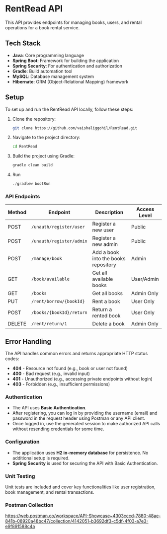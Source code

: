 # RentRead API

This API provides endpoints for managing books, users, and rental operations for a book rental service.

## Tech Stack

- **Java**: Core programming language
- **Spring Boot**: Framework for building the application
- **Spring Security**: For authentication and authorization
- **Gradle**: Build automation tool
- **MySQL**: Database management system
- **Hibernate**: ORM (Object-Relational Mapping) framework

## Setup

To set up and run the RentRead API locally, follow these steps:

1. Clone the repository:
   ```bash
   git clone https://github.com/vaishaliggohil/RentRead.git
   ```
2. Navigate to the project directory:
   ```bash
   cd RentRead
   ```
3. Build the project using Gradle:
   ```bash
   gradle clean build
   ```
4. Run
   ```java
   ./gradlew bootRun
   ```

### API Endpoints

| Method | Endpoint                  | Description                          | Access Level |
|--------|---------------------------|--------------------------------------|--------------|
| POST   | `/unauth/register/user`   | Register a new user                  | Public       |
| POST   | `/unauth/register/admin`  | Register a new admin                 | Public       |
| POST   | `/manage/book`            | Add a book into the books repository | Admin        |
| GET    | `/book/available`         | Get all available books              | User/Admin   |
| GET    | `/books`                  | Get all books                        | Admin Only   |
| PUT    | `/rent/borrow/{bookId}`   | Rent a book                          | User Only    |
| POST   | `/books/{bookId}/return`  | Return a rented book                 | User Only    |
| DELETE | `/rent/return/1`          | Delete a book                        | Admin Only   |

## Error Handling

The API handles common errors and returns appropriate HTTP status codes:
- **404** - Resource not found (e.g., book or user not found)
- **400** - Bad request (e.g., invalid input)
- **401** - Unauthorized (e.g., accessing private endpoints without login)
- **403** - Forbidden (e.g., insufficient permissions)

### Authentication

- The API uses **Basic Authentication**.
- After registering, you can log in by providing the username (email) and password in the request header using Postman or any API client.
- Once logged in, use the generated session to make authorized API calls without resending credentials for some time.

### Configuration

- The application uses **H2 in-memory database** for persistence. No additional setup is required.
- **Spring Security** is used for securing the API with Basic Authentication.

### Unit Testing

Unit tests are included and cover key functionalities like user registration, book management, and rental transactions.

### Postman Collection

https://web.postman.co/workspace/API-Showcase~4303cccd-7880-48ae-841b-08920a48bc47/collection/4142051-b3692df3-c5df-4f03-a7e3-e9f891588c4a